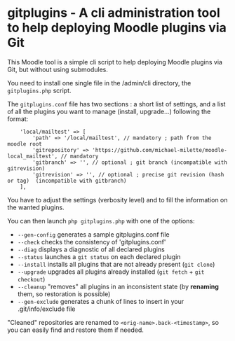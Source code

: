 # gitplugins - A cli administration tool to help deploying Moodle plugins via Git

This Moodle tool is a simple cli script to help deploying Moodle plugins via Git,
but without using submodules.

You need to install one single file in the /admin/cli directory, the `gitplugins.php` script.

The `gitplugins.conf` file has two sections : a short list of settings, and
a list of all the plugins you want to manage (install, upgrade...) following the format:
```
    'local/mailtest' => [
        'path' => '/local/mailtest', // mandatory ; path from the moodle root
        'gitrepository' => 'https://github.com/michael-milette/moodle-local_mailtest', // mandatory
        'gitbranch' => '', // optional ; git branch (incompatible with gitrevision)
        'gitrevision' => '', // optional ; precise git revision (hash or tag)  (incompatible with gitbranch)
    ],
```

You have to adjust the settings (verbosity level) and to fill the information on the wanted plugins.

You can then launch `php gitplugins.php` with one of the options:

* `--gen-config` generates a sample gitplugins.conf file
* `--check` checks the consistency of 'gitplugins.conf'
* `--diag` displays a diagnostic of all declared plugins
* `--status` launches a `git status` on each declared plugin
* `--install` installs all plugins that are not already present (`git clone`)
* `--upgrade` upgrades all plugins already installed (`git fetch` + `git checkout`)
* `--cleanup` "removes" all plugins in an inconsistent state (by **renaming** them, so restoration is possible)
* `--gen-exclude` generates a chunk of lines to insert in your .git/info/exclude file

"Cleaned" repositories are renamed to `<orig-name>.back-<timestamp>`, so you can
easily find and restore them if needed.
